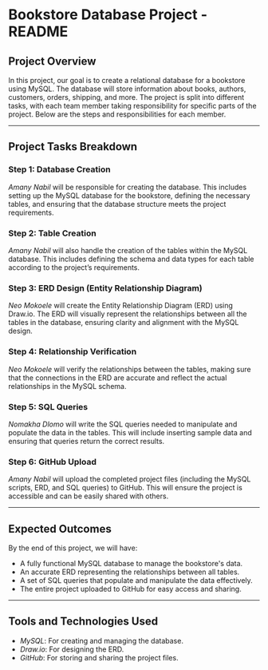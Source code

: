 # Bookstore Database Project - README

## Project Overview

In this project, our goal is to create a relational database for a bookstore using MySQL. The database will store information about books, authors, customers, orders, shipping, and more. The project is split into different tasks, with each team member taking responsibility for specific parts of the project. Below are the steps and responsibilities for each member.

---

## Project Tasks Breakdown

### Step 1: Database Creation
*Amany Nabil* will be responsible for creating the database. This includes setting up the MySQL database for the bookstore, defining the necessary tables, and ensuring that the database structure meets the project requirements.

### Step 2: Table Creation
*Amany Nabil* will also handle the creation of the tables within the MySQL database. This includes defining the schema and data types for each table according to the project’s requirements.

### Step 3: ERD Design (Entity Relationship Diagram)
*Neo Mokoele* will create the Entity Relationship Diagram (ERD) using Draw.io. The ERD will visually represent the relationships between all the tables in the database, ensuring clarity and alignment with the MySQL design.

### Step 4: Relationship Verification
*Neo Mokoele* will verify the relationships between the tables, making sure that the connections in the ERD are accurate and reflect the actual relationships in the MySQL schema.

### Step 5: SQL Queries
*Nomakha Dlomo* will write the SQL queries needed to manipulate and populate the data in the tables. This will include inserting sample data and ensuring that queries return the correct results.

### Step 6: GitHub Upload
*Amany Nabil* will upload the completed project files (including the MySQL scripts, ERD, and SQL queries) to GitHub. This will ensure the project is accessible and can be easily shared with others.

---

## Expected Outcomes

By the end of this project, we will have:

- A fully functional MySQL database to manage the bookstore's data.
- An accurate ERD representing the relationships between all tables.
- A set of SQL queries that populate and manipulate the data effectively.
- The entire project uploaded to GitHub for easy access and sharing.

---

## Tools and Technologies Used

- *MySQL*: For creating and managing the database.
- *Draw.io*: For designing the ERD.
- *GitHub*: For storing and sharing the project files.
